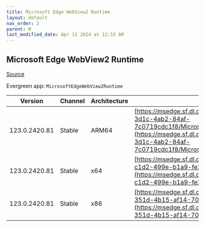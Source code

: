 ```yaml
---
title: Microsoft Edge WebView2 Runtime
layout: default
nav_order: 2
parent: M
last_modified_date: Apr 11 2024 at 12:33 AM
---
```


## Microsoft Edge WebView2 Runtime

[Source](https://developer.microsoft.com/en-us/microsoft-edge/webview2/)

Evergreen app: `MicrosoftEdgeWebView2Runtime`

| Version       | Channel | Architecture | URI                                                                                                                                                                                                                                                                                                                            |
| ------------- | ------- | ------------ | ------------------------------------------------------------------------------------------------------------------------------------------------------------------------------------------------------------------------------------------------------------------------------------------------------------------------------ |
| 123.0.2420.81 | Stable  | ARM64        | [https://msedge.sf.dl.delivery.mp.microsoft.com/filestreamingservice/files/0585811d-3d1c-4ab2-84af-7c0719cdc1f8/MicrosoftEdgeWebView2RuntimeInstallerARM64.exe](https://msedge.sf.dl.delivery.mp.microsoft.com/filestreamingservice/files/0585811d-3d1c-4ab2-84af-7c0719cdc1f8/MicrosoftEdgeWebView2RuntimeInstallerARM64.exe) |
| 123.0.2420.81 | Stable  | x64          | [https://msedge.sf.dl.delivery.mp.microsoft.com/filestreamingservice/files/5afa70b3-c1d2-499e-b1a9-fe27ccf094b4/MicrosoftEdgeWebView2RuntimeInstallerX64.exe](https://msedge.sf.dl.delivery.mp.microsoft.com/filestreamingservice/files/5afa70b3-c1d2-499e-b1a9-fe27ccf094b4/MicrosoftEdgeWebView2RuntimeInstallerX64.exe)     |
| 123.0.2420.81 | Stable  | x86          | [https://msedge.sf.dl.delivery.mp.microsoft.com/filestreamingservice/files/b87a52b9-351d-4b15-af14-70a878199712/MicrosoftEdgeWebView2RuntimeInstallerX86.exe](https://msedge.sf.dl.delivery.mp.microsoft.com/filestreamingservice/files/b87a52b9-351d-4b15-af14-70a878199712/MicrosoftEdgeWebView2RuntimeInstallerX86.exe)     |
